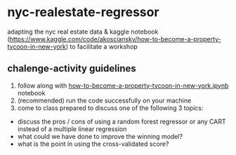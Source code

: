 # nyc-realestate-regressor
adapting the nyc real estate data &amp; kaggle notebook (https://www.kaggle.com/code/akosciansky/how-to-become-a-property-tycoon-in-new-york) to facilitate a workshop

## chalenge-activity guidelines
1. follow along with [how-to-become-a-property-tycoon-in-new-york.ipynb](/challenge-activity/how-to-become-a-property-tycoon-in-new-york.ipynb) notebook
2. (recommended) run the code successfully on your machine
3. come to class prepared to discuss one of the following 3 topics:
 - discuss the pros / cons of using a random forest regressor or any CART instead of a multiple linear regression
 - what could we have done to improve the winning model?
 - what is the point in using the cross-validated score?
